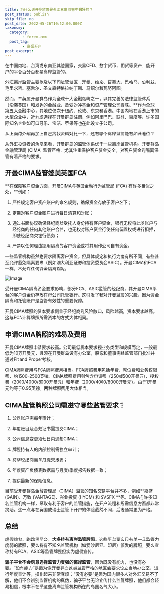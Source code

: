 ```yaml
---
title: 为什么说开曼监管是外汇离岸监管中最好的？
post_status: publish
skip_file: no
post_date: 2022-05-26T10:52:00.000Z
taxonomy:
  category:
        - forex-com
  post_tag:
        - 嘉盛开户
post_excerpt: 
---
```

在中国内地、台湾或东南亚其他国家，交易CFD、数字货币、期货等资产，能开户的平台百分百都是离岸监管的。

外汇离岸监管主要涉及以下司法管辖区：开曼、维京、百慕大、巴哈马、伯利兹、毛里求斯、塞舌尔、圣文森特格拉纳丁斯、马绍尔和瓦努阿图。

然而，**英属开曼群岛作为全球十大金融岛屿之一，以其完善的法律监管体系（沿袭英国）和发达的金融业，备受对冲基金和资产管理公司青睐。**作为全球第五大金融中心，其地位仅次于纽约、伦敦、东京和香港。中国内地在香港上市的大型企业中，近九成选择在开曼群岛注册，例如阿里巴巴、联想、百度等。许多国际知名企业如可口可乐、宝洁、苹果等也在此设立子公司。

从上面的介绍再加上自己找找资料对比一下，还有哪个离岸监管能有如此地位？

从外汇投资者的角度来看，开曼群岛的监管体系优于一些离岸监管机构。开曼群岛金融管理局 (CIMA) 监管严格，尤其注重保护客户资金安全，对客户资金的隔离保管有着严格的要求。

## 开曼CIMA监管媲美英国FCA

**在保障客户资金方面，开曼CIMA与英国金融行为监管局 (FCA) 有许多相似之处，**例如：

1. 严格规定客户资产账户的命名规则，确保资金存放于客户名下；

1. 定期对客户资金账户进行每日清算和对账；

1. 通过书面协议确保经纪商以受托人身份持有客户资金，银行无权将此类账户与经纪商的任何其他账户合并，也无权对账户资金行使任何留置权或进行扣押，即使经纪商欠银行债务；

1. 严禁以任何理由挪用隔离的客户资金或将其用作公司自有资金。

一些监管机构虽然也要求隔离客户资金，但具体规定和执行力度有所不同，有些甚至允许豁免隔离要求（例如澳大利亚证券和投资委员会ASIC）。开曼CIMA和FCA一样，不允许任何资金隔离豁免。

![Image](https://prod-files-secure.s3.us-west-2.amazonaws.com/39ed1227-6d7d-4570-be36-9ccd4a2c4241/bd849744-3fcb-4a37-8312-357962c8f065/image.png?X-Amz-Algorithm=AWS4-HMAC-SHA256&X-Amz-Content-Sha256=UNSIGNED-PAYLOAD&X-Amz-Credential=ASIAZI2LB466XPXQFU6L%2F20250324%2Fus-west-2%2Fs3%2Faws4_request&X-Amz-Date=20250324T221353Z&X-Amz-Expires=3600&X-Amz-Security-Token=IQoJb3JpZ2luX2VjEJ7%2F%2F%2F%2F%2F%2F%2F%2F%2F%2FwEaCXVzLXdlc3QtMiJIMEYCIQDV4XlPvzwvsuSr%2BLsDUy%2FeCCc2Lkv1mog%2Bfik6FVPdLwIhAL640m%2BugyX4dYFYo9cBm2C8cOaM4qIiRqUPen2KQmvKKogECPf%2F%2F%2F%2F%2F%2F%2F%2F%2F%2FwEQABoMNjM3NDIzMTgzODA1IgxzgEUDVYGZ1O%2BseG8q3AOttKbEWO6OcwVpENJXLpCeCfjChKh2qoYQTngwObKdcvIhyf7ZH%2F8qZmKJLSB4rjtGhz3u%2By%2B29gszTtbjm68FPnIaQb6%2FzKUg3ZkVZjqkLjMXAbN7LX1yKYQZIuGlYoeDg7%2BS9DKQYPJvbIS6WWtbcLHJ9C7ipNw5bOavOSYomJN3bwuTUMmCx7KPhsWKa1YDuKrV3tSnHDyhlVvyWsXs9BYdUdZtl8qF357bgB44puHK%2Fj8yG4GZmJ4gp6xG2bHqc%2Fdy9yOlm23bsESJeTHLeiSk8cGKj895wk3dp%2FnCuXgpBIX7IubiqbcfuaXXvnh1VIkvSz6ugmLBCrUzvyk2ZHxhaYAtrfWQdGgbs7yRGJp1eq%2F6%2BZwbayakHDPe1x5CifnJ4yMQl9JC3kyZBTSEP7sc%2BaGGOIlvGRw3nYGE0Dh%2BUlnAFobrYw%2BFI3xsZguSbbikYigaAK7tCn8yn88PKbYwpTneM3wjv2GQ4zk0CYm5DA1MTA4BD9B0sG9LmJHjIBLRxJ4gny482Eo9uB51sOfI62GJe2%2BXfnrIO63lCYOnxAazg62DoPyjHIZuiaSV9kcgCI86LfpZ0MdzBZ159m5bSgh%2BOWQ%2FZvNohXkucXBdettJCz%2Ftgq%2Bc9zCmsIe%2FBjqkAcuCI%2F6oKrlggjtucL3vPi3kYJQTs8ClDOQgxA%2F1LOdWZB6%2BDa70UajPRxSbfXMd2DzFy5TkTbkemaZ6IfwHfUfLyFwb0vCOo2PdFo53DYdDpa8dcCvJDNnYTebmchGhKma4Eme6d94K99ytgSfwXY8s4yq2OBvzsfIMt%2BnT8rCYDbsXKuQr%2BopGPCIG00yef8%2BmrPe6zTHVY4QxyTOw3gHHgM01&X-Amz-Signature=a5c5683c2c99f27c721d503add35734efcc67bd185597ae678934a9c67247ac0&X-Amz-SignedHeaders=host&x-id=GetObject)

受开曼CIMA隔离资金要求影响，部分FCA、ASIC监管的经纪商，其开曼CIMA平台的客户资金仍存放在母公司托管银行。这引发了我对开曼监管的兴趣，因为资金隔离和托管账户是监管有效性的重要保障。

开曼CIMA牌照的资本要求侧重于经纪商的风险敞口，风险越高，资本要求越高。这与FCA计算牌照所需资本的方式大体相同。

## **申请CIMA牌照的难易及费用**

开曼CIMA牌照申请要求较高。公司最低资本要求视业务类型和规模而定，一般最低为10万开曼元，且须在开曼群岛设有办公室，股东和董事需经监管部门批准并通过Fit and Proper考核。

CIMA牌照费用与FCA牌照费用相当。FCA牌照费用包括年费、席位费和业务权限费，约1500-2500英镑。CIMA牌照费用则包含申请费（250或500开曼元）、授权费（2000/4000/8000开曼元）和年费（2000/4000/8000开曼元）。由于1开曼元约等于0.95英镑，两种牌照费用大体相当。

## CIMA监管牌照公司需遵守哪些监管要求？

1. 公司账户需每年审计；

1. 年度账目及合规证书需提交CIMA；

1. 公司信息变更须七日内通知CIMA；

1. 牌照持有人的内部控制需独立审计；

1. 持牌经纪商需每月提交报表；

1. 年度资产负债表数据需与月度/季度报告数据一致；

1. 提供最新的保险信息。

目前受开曼群岛金融管理局（CIMA）监管的知名交易平台并不多，例如**嘉盛 (GAIN)、万致 (VANTAGE)、兴业投资 (HYCM) 和 SVSFX **等。CIMA与许多知名监管机构一样，采取有利于客户的监管措施，在开户流程和所需信息方面都非常灵活。这一点与在英国或瑞士监管下开户的体验截然不同，后者通常更为严格。

## 总结

虚假维权、跑路黑平台，**大多持有离岸监管牌照**。这些平台要么只有单一且监管力度弱的牌照，要么持有不知名监管机构（如爱沙尼亚、印尼）颁发的牌照，要么宣称持有FCA、ASIC等监管牌照但实为虚假宣传。

**骗子平台不会刻意选择监管力度强的离岸监管**，因为既没有能力，也没有必要。“没有能力”是因为像开曼群岛这类监管严格的地区会要求设立当地办公室、进行年度审计等，操作起来非常麻烦；“没有必要”是因为国内很多人对外汇交易不了解，他们不会辨别监管机构的真伪，骗子平台无论宣传什么监管牌照，他们都会轻易相信，根本不在乎这些离岸监管机构所在的岛国名气大小。